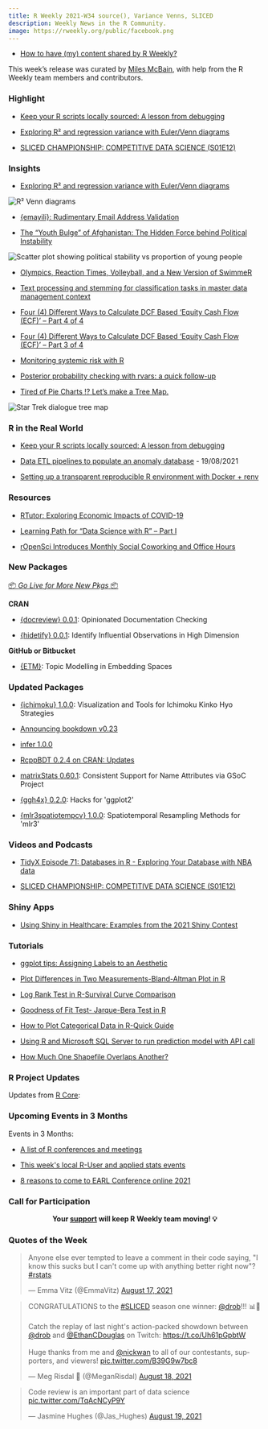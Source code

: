 ```yaml
---
title: R Weekly 2021-W34 source(), Variance Venns, SLICED
description: Weekly News in the R Community.
image: https://rweekly.org/public/facebook.png
---
```



+ [How to have (my) content shared by R Weekly?](https://github.com/rweekly/rweekly.org#how-to-have-my-content-shared-by-r-weekly)

This week’s release was curated by [Miles McBain](https://milesmcbain.com), with help from the R Weekly team members and contributors.

###  Highlight

+ [Keep your R scripts locally sourced: A lesson from debugging](https://www.tjmahr.com/keep-it-locally-sourced/)

+ [Exploring R² and regression variance with Euler/Venn diagrams](https://www.andrewheiss.com/blog/2021/08/21/r2-euler/)

+ [SLICED CHAMPIONSHIP: COMPETITIVE DATA SCIENCE (S01E12)](https://www.twitch.tv/videos/1121570254)

### Insights

+ [Exploring R² and regression variance with Euler/Venn diagrams](https://www.andrewheiss.com/blog/2021/08/21/r2-euler/)

![R² Venn diagrams](https://raw.githubusercontent.com/rweekly/image/master/2021/W34/r2-venn.png)

+ [{emayili}: Rudimentary Email Address Validation](https://datawookie.dev/blog/2021/08/emayili-rudimentary-email-address-validation/)

+ [The “Youth Bulge” of Afghanistan: The Hidden Force behind Political Instability](https://blog.ephorie.de/the-youth-bulge-of-afghanistan-the-hidden-force-behind-political-instability?utm_source=rss&utm_medium=rss&utm_campaign=the-youth-bulge-of-afghanistan-the-hidden-force-behind-political-instability)

![Scatter plot showing political stability vs proportion of young people](https://raw.githubusercontent.com/rweekly/image/master/2021/W34/youth-bulge.png)

+ [Olympics, Reaction Times, Volleyball, and a New Version of SwimmeR](https://pilgrim.netlify.app/post/2021-08-17-olympics-reaction-times-volleyball-and-a-new-version-of-swimmer/)

+ [Text processing and stemming for classification tasks in master data management context](https://r-posts.com/text-processing-and-stemming-for-classification-tasks-in-master-data-management-context/)

+ [Four (4) Different Ways to Calculate DCF Based ‘Equity Cash Flow (ECF)’ – Part 4 of 4](http://r-posts.com/four-4-different-ways-to-calculate-dcf-based-equity-cash-flow-ecf-part-4-of-4/)

+ [Four (4) Different Ways to Calculate DCF Based ‘Equity Cash Flow (ECF)’ –  Part 3 of 4](https://r-posts.com/four-4-different-ways-to-calculate-dcf-based-equity-cash-flow-ecf-part-3-of-4/)

+ [Monitoring systemic risk with R](https://r-posts.com/monitoring-systemic-risk-with-r/)

+ [Posterior probability checking with rvars: a quick follow-up](https://www.rdatagen.net/post/2021-08-17-quick-follow-up-on-posterior-probability-checks-with-rvars/)

+ [Tired of Pie Charts !? Let’s make a Tree Map.](https://abdoulblog.netlify.app/posts/2021-08-17-treemap/)

![Star Trek dialogue tree map](https://raw.githubusercontent.com/rweekly/image/master/2021/W34/tree_map.png)

### R in the Real World

+ [Keep your R scripts locally sourced: A lesson from debugging](https://www.tjmahr.com/keep-it-locally-sourced/)

+ [Data ETL pipelines to populate an anomaly database](https://rsangole.medium.com/making-the-anomaly-database-d81471f9ddaf) - 19/08/2021

+ [Setting up a transparent reproducible R environment with Docker + renv](https://eliocamp.github.io/codigo-r/en/2021/08/docker-renv/)

###  Resources

+ [RTutor: Exploring Economic Impacts of COVID-19](http://skranz.github.io//r/2021/08/18/RTutor-Covid.html)

+ [Learning Path for “Data Science with R” – Part I](https://blog.ephorie.de/learning-path-for-data-science-with-r-part-i?utm_source=rss&utm_medium=rss&utm_campaign=learning-path-for-data-science-with-r-part-i)

+ [rOpenSci Introduces Monthly Social Coworking and Office Hours](https://ropensci.org/blog/2021/08/17/coworking-sessions/)

###  New Packages

<p class="added-hostname"><a href="https://rweekly.org/live" target="_blank" class="externalLink">📦 <i>Go Live for More New Pkgs</i> 📦</a></p>

**CRAN**

+ [{docreview} 0.0.1](https://cran.r-project.org/package=docreview): Opinionated Documentation Checking

+ [{hidetify} 0.0.1](https://cran.r-project.org/package=hidetify): Identify Influential Observations in High Dimension

**GitHub or Bitbucket**

+ [{ETM}](https://github.com/bnosac/ETM):  Topic Modelling in Embedding Spaces

### Updated Packages

+ [{ichimoku} 1.0.0](https://CRAN.R-project.org/package=ichimoku): Visualization and Tools for Ichimoku Kinko Hyo Strategies

+ [Announcing bookdown v0.23](https://blog.rstudio.com/2021/08/18/announcing-bookdown-v0.23/)

+ [infer 1.0.0](https://www.tidyverse.org/blog/2021/08/infer-1-0-0/)

+ [RcppBDT 0.2.4 on CRAN: Updates](http://dirk.eddelbuettel.com/blog/2021/08/15#rcppbdt_0.2.4)

+ [matrixStats 0.60.1](https://www.jottr.org/2021/08/23/matrixstats-gsoc-2021/): Consistent Support for Name Attributes via GSoC Project 

+ [{ggh4x} 0.2.0](https://cran.r-project.org/package=ggh4x): Hacks for 'ggplot2'

+ [{mlr3spatiotempcv} 1.0.0](https://cran.r-project.org/package=mlr3spatiotempcv): Spatiotemporal Resampling Methods for 'mlr3'

###  Videos and Podcasts

+ [TidyX Episode 71: Databases in R - Exploring Your Database with NBA data](https://bit.ly/TidyX_Ep71)

+ [SLICED CHAMPIONSHIP: COMPETITIVE DATA SCIENCE (S01E12)](https://www.twitch.tv/videos/1121570254)


### Shiny Apps

+ [Using Shiny in Healthcare: Examples from the 2021 Shiny Contest](https://blog.rstudio.com/2021/08/17/using-shiny-in-healthcare/)


###  Tutorials

+ [ggplot tips: Assigning Labels to an Aesthetic](https://albert-rapp.de/post/2021-08-19-aesthetic-labels/)

+ [Plot Differences in Two Measurements-Bland-Altman Plot in R](https://finnstats.com/index.php/2021/08/19/plot-differences-in-measurements-bland-altman-plot-in-r/)

+ [Log Rank Test in R-Survival Curve Comparison](https://finnstats.com/index.php/2021/08/18/log-rank-test-in-r/)

+ [Goodness of Fit Test- Jarque-Bera Test in R](https://finnstats.com/index.php/2021/08/17/goodness-of-fit-test-jarque-bera-test-in-r/)

+ [How to Plot Categorical Data in R-Quick Guide](https://finnstats.com/index.php/2021/08/16/how-to-plot-categorical-data-in-r/)

+ [Using R and Microsoft SQL Server to run prediction model with API call](https://tomaztsql.wordpress.com/2021/08/20/using-r-and-microsoft-sql-server-to-run-prediction-model-with-api-call/)

+ [How Much One Shapefile Overlaps Another?](https://www.njtierney.com/post/2021/08/21/how-much-one-shapefile-overlaps-another/)

<!--<div class="post-more-begin></div><div class="post-more-end"></div>-->

###  R Project Updates

Updates from [R Core](http://developer.r-project.org/blosxom.cgi/R-devel/NEWS):


###  Upcoming Events in 3 Months

Events in 3 Months:


+ [A list of R conferences and meetings](https://jumpingrivers.github.io/meetingsR/events.html)

+ [This week's local R-User and applied stats events](https://community.rstudio.com/c/irl)

+ [8 reasons to come to EARL Conference online 2021](https://www.mango-solutions.com/8-reasons-to-come-to-earl-conference-online-2021/)


###  Call for Participation


<p class="hide-support added-hostname support-rweekly" style="text-align: center;font-weight: bold;">Your <a class="non-visited externalLink" href="https://www.patreon.com/rweekly" onclick="pas(this)">support</a> will keep R Weekly team moving! 💡</p>

###  Quotes of the Week

<blockquote class="twitter-tweet"><p lang="en" dir="ltr">Anyone else ever tempted to leave a comment in their code saying, &quot;I know this sucks but I can&#39;t come up with anything better right now&quot;? <a href="https://twitter.com/hashtag/rstats?src=hash&amp;ref_src=twsrc%5Etfw">#rstats</a></p>&mdash; Emma Vitz (@EmmaVitz) <a href="https://twitter.com/EmmaVitz/status/1427449093480095773?ref_src=twsrc%5Etfw">August 17, 2021</a></blockquote> <script async src="https://platform.twitter.com/widgets.js" charset="utf-8"></script> 
<blockquote class="twitter-tweet"><p lang="en" dir="ltr">CONGRATULATIONS to the <a href="https://twitter.com/hashtag/SLICED?src=hash&amp;ref_src=twsrc%5Etfw">#SLICED</a> season one winner: <a href="https://twitter.com/drob?ref_src=twsrc%5Etfw">@drob</a>!!! 📊🔪 <br><br>Catch the replay of last night&#39;s action-packed showdown between <a href="https://twitter.com/drob?ref_src=twsrc%5Etfw">@drob</a> and <a href="https://twitter.com/EthanCDouglas?ref_src=twsrc%5Etfw">@EthanCDouglas</a> on Twitch: <a href="https://t.co/Uh61pGpbtW">https://t.co/Uh61pGpbtW</a><br><br>Huge thanks from me and <a href="https://twitter.com/nickwan?ref_src=twsrc%5Etfw">@nickwan</a> to all of our contestants, supporters, and viewers! <a href="https://t.co/B39G9w7bc8">pic.twitter.com/B39G9w7bc8</a></p>&mdash; Meg Risdal 👾 (@MeganRisdal) <a href="https://twitter.com/MeganRisdal/status/1428039365008060424?ref_src=twsrc%5Etfw">August 18, 2021</a></blockquote> <script async src="https://platform.twitter.com/widgets.js" charset="utf-8"></script> 
<blockquote class="twitter-tweet"><p lang="en" dir="ltr">Code review is an important part of data science <a href="https://t.co/TqAcNCyP9Y">pic.twitter.com/TqAcNCyP9Y</a></p>&mdash; Jasmine Hughes (@Jas_Hughes) <a href="https://twitter.com/Jas_Hughes/status/1428442201403449350?ref_src=twsrc%5Etfw">August 19, 2021</a></blockquote> <script async src="https://platform.twitter.com/widgets.js" charset="utf-8"></script> 